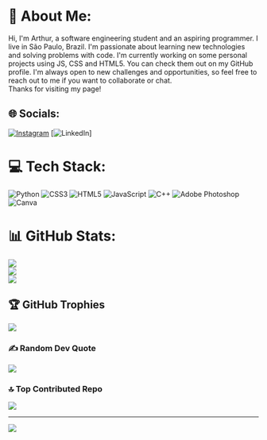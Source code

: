 # 💫 About Me:
Hi, I'm Arthur, a software engineering student and an aspiring programmer. I live in São Paulo, Brazil. I'm passionate about learning new technologies and solving problems with code. I'm currently working on some personal projects using JS, CSS and HTML5. You can check them out on my GitHub profile. I'm always open to new challenges and opportunities, so feel free to reach out to me if you want to collaborate or chat. <br>Thanks for visiting my page!


## 🌐 Socials:
[![Instagram](https://img.shields.io/badge/Instagram-%23E4405F.svg?logo=Instagram&logoColor=white)](https://instagram.com/https://www.instagram.com/aarthurb_/) [![LinkedIn](https://img.shields.io/badge/LinkedIn-%230077B5.svg?logo=linkedin&logoColor=white)]


# 💻 Tech Stack:
![Python](https://img.shields.io/badge/python-3670A0?style=for-the-badge&logo=python&logoColor=ffdd54) ![CSS3](https://img.shields.io/badge/css3-%231572B6.svg?style=for-the-badge&logo=css3&logoColor=white) ![HTML5](https://img.shields.io/badge/html5-%23E34F26.svg?style=for-the-badge&logo=html5&logoColor=white) ![JavaScript](https://img.shields.io/badge/javascript-%23323330.svg?style=for-the-badge&logo=javascript&logoColor=%23F7DF1E) ![C++](https://img.shields.io/badge/c++-%2300599C.svg?style=for-the-badge&logo=c%2B%2B&logoColor=white) ![Adobe Photoshop](https://img.shields.io/badge/adobe%20photoshop-%2331A8FF.svg?style=for-the-badge&logo=adobe%20photoshop&logoColor=white) ![Canva](https://img.shields.io/badge/Canva-%2300C4CC.svg?style=for-the-badge&logo=Canva&logoColor=white)
# 📊 GitHub Stats:
![](https://github-readme-stats.vercel.app/api?username=aarthurbf&theme=tokyonight&hide_border=false&include_all_commits=true&count_private=false)<br/>
![](https://github-readme-streak-stats.herokuapp.com/?user=aarthurbf&theme=tokyonight&hide_border=false)<br/>
![](https://github-readme-stats.vercel.app/api/top-langs/?username=aarthurbf&theme=tokyonight&hide_border=false&include_all_commits=true&count_private=false&layout=compact)

## 🏆 GitHub Trophies
![](https://github-profile-trophy.vercel.app/?username=aarthurbf&theme=tokyonight&no-frame=false&no-bg=true&margin-w=4)

### ✍️ Random Dev Quote
![](https://quotes-github-readme.vercel.app/api?type=horizontal&theme=tokyonight)

### 🔝 Top Contributed Repo
![](https://github-contributor-stats.vercel.app/api?username=aarthurbf&limit=5&theme=tokyonight&combine_all_yearly_contributions=true)

---
[![](https://visitcount.itsvg.in/api?id=aarthurbf&icon=2&color=6)](https://visitcount.itsvg.in)

<!-- Proudly created with GPRM ( https://gprm.itsvg.in ) -->

